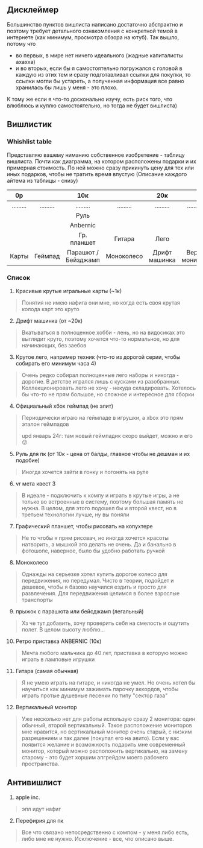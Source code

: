 ## Дисклеймер
Большинство пунктов вишлиста написано достаточно абстрактно и поэтому требует детального ознакомления с конкретной темой в интернете (как минимум, просмотра обзора на ютуб). Так вышло, потому что
* во первых, в мире нет ничего идеального (жадные капиталисты ахахха)
* и во вторых, если бы я самостоятельно погружался с головой в каждую из этих тем и сразу подготавливал ссылки для покупки, то ссылки могли бы устареть, а полученная информация все равно хранилась бы лишь у меня - это плохо.

К тому же если я что-то досконально изучу, есть риск того, что влюблюсь и куплю самостоятельно, но тогда не будет вишлиста)



## Вишлистик

### Whishlist table

Представляю вашему ниманию собственное изобретение - таблицу вишлиста. Почти как диаграмма, на котором расположены подарки и их примерная стоимость. По ней можно сразу прикинуть цену для тех или иных подарков, чтобы не тратить время впустую (Описание каждого айтема из таблицы - снизу)

|     0р    |           |         10к         |            |      20к      |               |    30к    |           |    40к    |           |    50к    |           |     60к    |
|:---------:|:---------:|:-------------------:|:----------:|:-------------:|:-------------:|:---------:|:---------:|:---------:|:---------:|:---------:|:---------:|:----------:|
| ......... | ......... |      .........      |  ......... |   .........   |   .........   | ......... | ......... | ......... | ......... | ......... | ......... |  ......... |
|           |           |         Руль        |            |               |               |           |           |           |           |           |           |            |
|           |           |       Anbernic      |            |               |               |           |           |           |           |           |           |            |
|           |           |     Гр. планшет     |   Гитара   |      Лего     |               |           |           |           |           |           |           |            |
|   Карты   |  Геймпад  | Парашют / Бейзджамп | Моноколесо | Дрифт машинка | Верт. монитор |           |           |           |           |           |           | Meta Quest |

### Список
1. Красивые крутые игральные карты (~1к)
> Понятия не имею нафига они мне, но когда есть своя крутая колода карт это круто

2. Дрифт машинка (от ~20к)
> Вкатываться в полноценное хобби - лень, но на видосиках это выглядит круто, поэтому хочется что-то нормальное, но для начинающих, без заебов

3. Крутое лего, например техник (что-то из дорогой серии, чтобы собирать его минимум часа 4)
> Очень редко собирал полноценные лего наборы и никогда - дорогие. В детстве игрался лишь с кусками из разобранных. Коллекционировать лего не хочу - некуда складировать. Хотелось бы что-то не прям большое, но сложное и интересное для сборки

4. Официальный хбох геймпад (не элит) 
> Периодически играю на геймпаде в игрушки, а xbox это прям эталон геймпадов
> 
> upd январь 24г: там новый геймпадик скоро выйдет, можно и его 😜

5. Руль для пк (от 10к - цена от балды, главное чтобы не дешман и их подобие)
> Иногда хочется зайти в гонку и погонять на руле

6. vr мета квест 3
> В идеале - подключить к компу и играть в крутые игры, а не только во встроенные в систему, поэтому большая память не нужна. В целом, для этого подошел бы и второй квест, но в третьем технологии лучше, ну вы поняли

7. Графический планшет, чтобы рисовать на копухтере
> Не то чтобы я прям рисовач, но иногда хочется красоты натворить, а мышкой это делать не очень. Да и банально в фотошопе, наверное, было бы удобно работать ручкой

8. Моноколесо
> Однажды на серьезке хотел купить дорогое колесо для передвижения, но передумал. Чисто в теории, подойдет и дешевое, чтобы я базово научился ездить и просто для развлечения. Для передвижения целимся в более взрослые транспорты

9. прыжок с парашюта или бейсджамп (легальный) 
> Хз че тут добавить, хочу проверить себя на смелость и ощутить полет. В целом высоту люблю...

10. Ретро приставка ANBERNIC (10к)
> Мечта любого мальчика до 40 лет, приставка в которую можно играть в ламповые игрушки

11. Гитара (самая обычная)
> Я не умею играть на гитаре, и никогда не умел. Но очень хотел бы научиться как минимум зажимать парочку аккордов, чтобы играть протые душевные песенки по типу "сектор газа"

12. Вертикальный монитор
> Уже несколько нет для работы использую сразу 2 монитора: один обычный, второй вертикальный. Такое расположение мониторов мне нравится, но вертикальный монитор очень старый, с низким разрешением и так далее (покупал его на авито). Если у вас появится желание и возможность подарить мне современный монитор, который можно расположить вертикально, на замену старому - это будет хоршим апгрейдом моего рабочего пространства. 


## Антивишлист
1. apple inc.
> эпл идут нафиг

2. Перефирия для пк
> Все что связано непосредственно с компом - у меня либо есть, либо мне не нужно. Исключение - все, что описано выше.